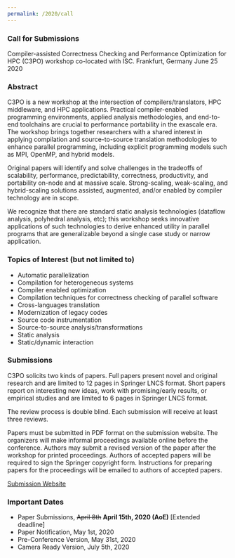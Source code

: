 ```yaml
---
permalink: /2020/call
---
```


### Call for Submissions
<!---
C3PO'20 Workshop - Compiler-assisted Correctness Checking and Performance
Optimization for HPC  
Thursday, June 25th, 2020  
Frankfurt, Germany  

Held in conjunction with ISC 2020.
--->

Compiler-assisted Correctness Checking and Performance Optimization for HPC (C3PO) workshop
co-located with ISC.
Frankfurt, Germany
June 25 2020

### Abstract
<!---
Practical compiler-enabled programming environments, applied analysis
methodologies, and end-to-end toolchains can contribute significantly to
performance portability in the exascale era. The practical and applied use of
compilation techniques, methods, and technologies, including static analysis
and transformation, are imperative to improve the performance, correctness, and
scalability of high-performance applications, middleware, and reusable
libraries.

This workshop brings together a diverse group of researchers with a shared
interest in applying compilation and source-to-source translation
methodologies, among others, to enhance explicit parallel programming such as
MPI, OpenMP, and hybrid models. These types of compiler technologies can also
be applied to heterogeneous programming elements including FPGAs and GPUs in
order to deliver higher achievable performance as compared to library-based
methods and hand-written approaches taken in isolation.

Original papers will identify and solve challenges in the tradeoffs of
scalability, performance, predictability, correctness, productivity, and
portability on-node and at massive scale; strong-scaling, weak-scaling, and
hybrid-scaling solutions assisted, augmented, and/or enabled by compiler
technology are in scope.  Topics of interest include but are not limited to:
correctness checking of parallel programs, source-to-source translation of
legacy MPI codes to improve performance-portability, instrumentation, and
massively multipass FPGA compiler optimization strategies.

We recognize that there are standard static analysis technologies (dataflow
analysis, polyhedral analysis, etc); this workshop seeks innovative
applications of such technologies singly and in combination to derive enhanced
utility in parallel programs that are generalizable beyond a single case study
or narrow application.
--->

C3PO is a new workshop at the intersection of compilers/translators, HPC
middleware, and HPC applications. Practical compiler-enabled programming
environments, applied analysis methodologies, and end-to-end toolchains are
crucial to performance portability in the exascale era. The workshop brings
together researchers with a shared interest in applying compilation and
source-to-source translation methodologies to enhance parallel programming,
including explicit programming models such as MPI, OpenMP, and hybrid models.

Original papers will identify and solve challenges in the tradeoffs of
scalability, performance, predictability, correctness, productivity, and
portability on-node and at massive scale. Strong-scaling, weak-scaling, and
hybrid-scaling solutions assisted, augmented, and/or enabled by compiler
technology are in scope.

We recognize that there are standard static analysis technologies (dataflow
analysis, polyhedral analysis, etc); this workshop seeks innovative
applications of such technologies to derive enhanced utility in parallel
programs that are generalizable beyond a single case study or narrow
application.

### Topics of Interest (but not limited to)
<!---
- Automatic parallelization
- Compilation for heterogenous systems
- Compiler enabled optimization
- Compilation techniques for correctness checking of parallel software
- Cross-languages translation
- Modernization of legacy codes
- Source code instrumentation
- Source-to-source analysis/transformations
- Static analysis
- Static/dynamic interaction
--->
- Automatic parallelization
- Compilation for heterogeneous systems
- Compiler enabled optimization
- Compilation techniques for correctness checking of parallel software
- Cross-languages translation
- Modernization of legacy codes
- Source code instrumentation
- Source-to-source analysis/transformations
- Static analysis
- Static/dynamic interaction

### Submissions
C3PO solicits two kinds of papers. Full papers present novel and original
research and are limited to 12 pages in Springer LNCS format. Short papers
report on interesting new ideas, work with promising/early results, or
empirical studies and are limited to 6 pages in Springer LNCS format.

The review process is double blind. Each submission will receive at least three
reviews.

Papers must be submitted in PDF format on the submission website. The
organizers will make informal proceedings available online before the
conference. Authors may submit a revised version of the paper after the
workshop for printed proceedings. Authors of accepted papers will be required
to sign the Springer copyright form. Instructions for preparing papers for the
proceedings will be emailed to authors of accepted papers.

[Submission Website](https://easychair.org/my/conference?conf=c3po)

### Important Dates
- Paper Submissions, ~~April 8th~~ **April 15th, 2020 (AoE)** [Extended deadline]
- Paper Notification, May 1st, 2020
- Pre-Conference Version, May 31st, 2020
- Camera Ready Version, July 5th, 2020
